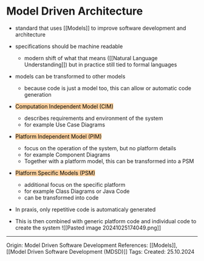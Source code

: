 # Model Driven Architecture

- standard that uses [[Models]] to improve software development and architecture
- specifications should be machine readable
	- modern shift of what that means ([[Natural Language Understanding]]) but in practice still tied to formal languages
- models can be transformed to other models
	- because code is just a model too, this can allow or automatic code generation

- <mark style="background: #FFB86CA6;">Computation Independent Model (CIM)</mark> 
	- describes requirements and environment of the system
	- for example Use Case Diagrams
- <mark style="background: #FFB86CA6;">Platform Independent Model (PIM)</mark>
	- focus on the operation of the system, but no platform details
	- for example Component Diagrams
	- Together with a platform model, this can be transformed into a PSM
- <mark style="background: #FFB86CA6;">Platform Specific Models (PSM)</mark>
	- additional focus on the specific platform
	- for example Class Diagrams or Java Code
	- can be transformed into code

- In praxis, only repetitive code is automaticaly generated 
- This is then combined with generic platform code and individual code to create the system
![[Pasted image 20241025174049.png]]

---

Origin: Model Driven Software Development
References: [[Models]], [[Model Driven Software Development (MDSD)]]
Tags: 
Created: 25.10.2024

